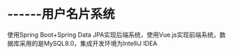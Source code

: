 # ------用户名片系统
 使用Spring Boot+Spring Data JPA实现后端系统，使用Vue.js实现前端系统，数据库采用的是MySQL8.0，集成开发环境为IntelliJ IDEA
